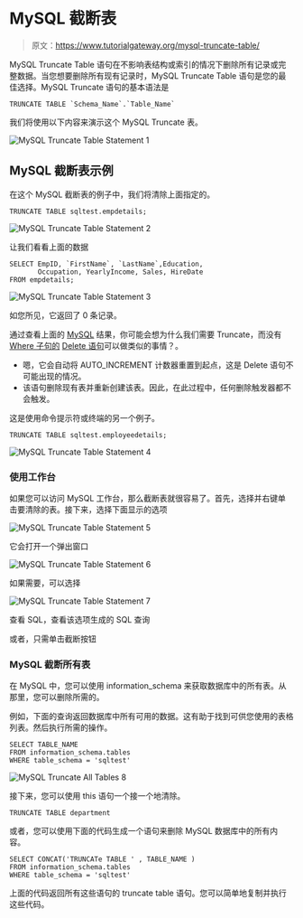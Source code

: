 # MySQL 截断表

> 原文：<https://www.tutorialgateway.org/mysql-truncate-table/>

MySQL Truncate Table 语句在不影响表结构或索引的情况下删除所有记录或完整数据。当您想要删除所有现有记录时，MySQL Truncate Table 语句是您的最佳选择。MySQL Truncate 语句的基本语法是

```
TRUNCATE TABLE `Schema_Name`.`Table_Name`
```

我们将使用以下内容来演示这个 MySQL Truncate 表。

![MySQL Truncate Table Statement 1](img/16b8e2cd4c154a9bbf8430637134a341.png)

## MySQL 截断表示例

在这个 MySQL 截断表的例子中，我们将清除上面指定的。

```
TRUNCATE TABLE sqltest.empdetails;
```

![MySQL Truncate Table Statement 2](img/ad886a0e66d80cbe88304bdd0ec9d9f0.png)

让我们看看上面的数据

```
SELECT EmpID, `FirstName`, `LastName`,Education, 
       Occupation, YearlyIncome, Sales, HireDate
FROM empdetails;
```

![MySQL Truncate Table Statement 3](img/af587e1117c55ef44fe7ce4f3e8f3fea.png)

如您所见，它返回了 0 条记录。

通过查看上面的 [MySQL](https://www.tutorialgateway.org/mysql-tutorial/) 结果，你可能会想为什么我们需要 Truncate，而没有 [Where 子句的](https://www.tutorialgateway.org/mysql-where-clause/) [Delete 语句](https://www.tutorialgateway.org/mysql-delete/)可以做类似的事情？。

*   嗯，它会自动将 AUTO_INCREMENT 计数器重置到起点，这是 Delete 语句不可能出现的情况。
*   该语句删除现有表并重新创建该表。因此，在此过程中，任何删除触发器都不会触发。

这是使用命令提示符或终端的另一个例子。

```
TRUNCATE TABLE sqltest.employeedetails;
```

![MySQL Truncate Table Statement 4](img/a79554712b13b8b613640f7e690d20ef.png)

### 使用工作台

如果您可以访问 MySQL 工作台，那么截断表就很容易了。首先，选择并右键单击要清除的表。接下来，选择下面显示的选项

![MySQL Truncate Table Statement 5](img/77283fdde162b06309ef5a5f292b2ecd.png)

它会打开一个弹出窗口

![MySQL Truncate Table Statement 6](img/1bdc2c3fccced50f2c293aae9a080463.png)

如果需要，可以选择

![MySQL Truncate Table Statement 7](img/5aa40d6d2b98f780a6e6cc741fdfb063.png)

查看 SQL，查看该选项生成的 SQL 查询

或者，只需单击截断按钮

### MySQL 截断所有表

在 MySQL 中，您可以使用 information_schema 来获取数据库中的所有表。从那里，您可以删除所需的。

例如，下面的查询返回数据库中所有可用的数据。这有助于找到可供您使用的表格列表。然后执行所需的操作。

```
SELECT TABLE_NAME
FROM information_schema.tables
WHERE table_schema = 'sqltest'
```

![MySQL Truncate All Tables 8](img/f80d77a5fd7f0e6969fa5518d0232870.png)

接下来，您可以使用 this 语句一个接一个地清除。

```
TRUNCATE TABLE department
```

或者，您可以使用下面的代码生成一个语句来删除 MySQL 数据库中的所有内容。

```
SELECT CONCAT('TRUNCATe TABLE ' , TABLE_NAME )
FROM information_schema.tables
WHERE table_schema = 'sqltest'
```

上面的代码返回所有这些语句的 truncate table 语句。您可以简单地复制并执行这些代码。